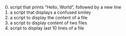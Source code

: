 0. script that prints “Hello, World”, followed by a new line
1. a script that displays a confused smiley
2. a script to display the content of a file
3. a script to display content of two files
4. script to display last 10 lines of a file
